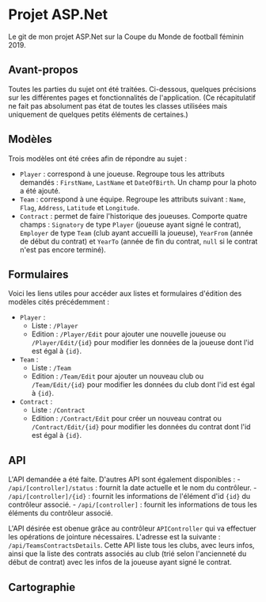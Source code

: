 # Projet ASP.Net
Le git de mon projet ASP.Net sur la Coupe du Monde de football féminin 2019.

## Avant-propos
Toutes les parties du sujet ont été traitées. Ci-dessous, quelques précisions sur les différentes pages et fonctionnalités de l'application. (Ce récapitulatif ne fait pas absolument pas état de toutes les classes utilisées mais uniquement de quelques petits éléments de certaines.)

## Modèles
Trois modèles ont été crées afin de répondre au sujet :
- `Player` : correspond à une joueuse. Regroupe tous les attributs demandés : `FirstName`, `LastName` et `DateOfBirth`. Un champ pour la photo a été ajouté.
- `Team` : correspond à une équipe. Regroupe les attributs suivant : `Name`, `Flag`, `Address`, `Latitude` et `Longitude`.
- `Contract` : permet de faire l'historique des joueuses. Comporte quatre champs : `Signatory` de type `Player` (joueuse ayant signé le contrat), `Employer` de type `Team` (club ayant accueilli la joueuse), `YearFrom` (année de début du contrat) et `YearTo` (année de fin du contrat, `null` si le contrat n'est pas encore terminé).

## Formulaires
Voici les liens utiles pour accéder aux listes et formulaires d'édition des modèles cités précédemment :
- `Player` :
    - Liste : `/Player`
    - Edition : `/Player/Edit` pour ajouter une nouvelle joueuse ou `/Player/Edit/{id}` pour modifier les données de la joueuse dont l'id est égal à `{id}`.
- `Team` :
    - Liste : `/Team`
    - Edition : `/Team/Edit` pour ajouter un nouveau club ou `/Team/Edit/{id}` pour modifier les données du club dont l'id est égal à `{id}`.
- `Contract` :
    - Liste : `/Contract`
    - Edition : `/Contract/Edit` pour créer un nouveau contrat ou `/Contract/Edit/{id}` pour modifier les données du contrat dont l'id est égal à `{id}`.

## API
L'API demandée a été faite. D'autres API sont également disponibles :
    - `/api/[controller]/status` : fournit la date actuelle et le nom du contrôleur.
    - `/api/[controller]/{id}` : fournit les informations de l'élément d'id `{id}` du contrôleur associé.
    - `/api/[controller]` : fournit les informations de tous les éléments du contrôleur associé.

L'API désirée est obenue grâce au contrôleur `APIController` qui va effectuer les opérations de jointure nécessaires. L'adresse est la suivante : `/api/TeamsContractsDetails`. Cette API liste tous les clubs, avec leurs infos, ainsi que la liste des contrats associés au club (trié selon l'ancienneté du début de contrat) avec les infos de la joueuse ayant signé le contrat.

## Cartographie
